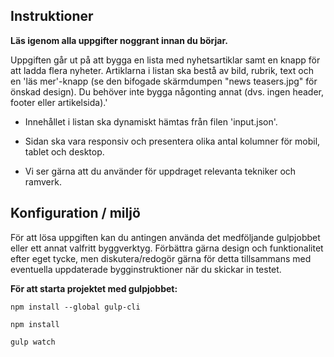 ## Instruktioner
**Läs igenom alla uppgifter noggrant innan du börjar.**

Uppgiften går ut på att bygga en lista med nyhetsartiklar samt en knapp för att ladda flera nyheter. Artiklarna i listan ska bestå av bild, rubrik, text och en 'läs mer'-knapp (se den bifogade skärmdumpen "news teasers.jpg" för önskad design). Du behöver inte bygga någonting annat (dvs. ingen header, footer eller artikelsida).'

- Innehållet i listan ska dynamiskt hämtas från filen 'input.json'.

- Sidan ska vara responsiv och presentera olika antal kolumner för mobil, tablet och desktop.

- Vi ser gärna att du använder för uppdraget relevanta tekniker och ramverk.

## Konfiguration / miljö
För att lösa uppgiften kan du antingen använda det medföljande gulpjobbet eller ett annat valfritt byggverktyg. Förbättra gärna design och funktionalitet efter eget tycke, men diskutera/redogör gärna för detta tillsammans med eventuella uppdaterade bygginstruktioner när du skickar in testet.

**För att starta projektet med gulpjobbet:**

```npm install --global gulp-cli```

```npm install```

```gulp watch```
